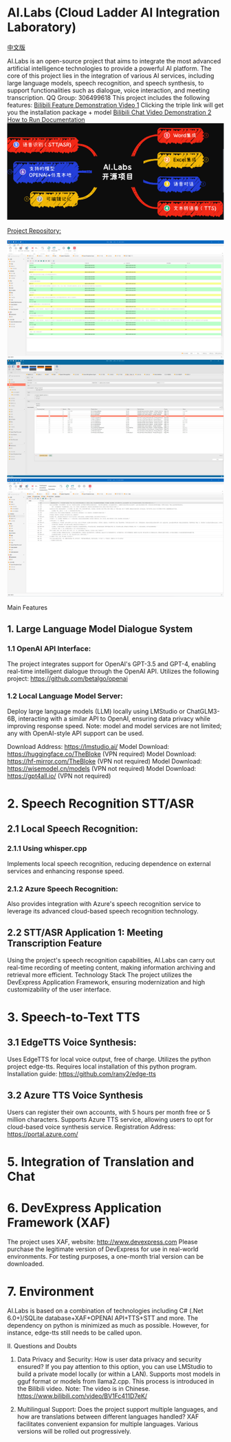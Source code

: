 # AI.Labs (Cloud Ladder AI Integration Laboratory)

[中文版](/Readme.cn.md)

AI.Labs is an open-source project that aims to integrate the most advanced artificial intelligence technologies to provide a powerful AI platform. The core of this project lies in the integration of various AI services, including large language models, speech recognition, and speech synthesis, to support functionalities such as dialogue, voice interaction, and meeting transcription.
QQ Group: 306499618
This project includes the following features:
[Bilibili Feature Demonstration Video 1](https://www.bilibili.com/video/BV1jC4y1Y7et/?share_source=copy_web&vd_source=11323d03e28fe3d5d656ff7d4c5662fb) Clicking the triple link will get you the installation package + model
[Bilibili Chat Video Demonstration 2](https://www.bilibili.com/video/BV1hb4y1579q/?share_source=copy_web&vd_source=11323d03e28fe3d5d656ff7d4c5662fb)
[How to Run Documentation](https://github.com/tylike/AI.Labs/blob/master/HowToRun.md)
![Functionality](./AI.Labs.Win/Images/ModuleMind.png)

[Project Repository:](https://github.com/tylike/ai.labs)

![Chat Interface](./AI.Labs.Win/Images/AI.Labs.Chat.png)
![Chat Settings](https://github.com/tylike/AI.Labs/blob/master/AI.Labs.Win/Images/ChatSettings.png)
![Audio Books](https://github.com/tylike/AI.Labs/blob/master/AI.Labs.Win/Images/AudioBook.png)

Main Features
## 1. Large Language Model Dialogue System
### 1.1 OpenAI API Interface:
The project integrates support for OpenAI's GPT-3.5 and GPT-4, enabling real-time intelligent dialogue through the OpenAI API.
Utilizes the following project: https://github.com/betalgo/openai
### 1.2 Local Language Model Server:
Deploy large language models (LLM) locally using LMStudio or ChatGLM3-6B, interacting with a similar API to OpenAI, ensuring data privacy while improving response speed.
Note: model and model services are not limited; any with OpenAI-style API support can be used.

Download Address: https://lmstudio.ai/
Model Download: https://huggingface.co/TheBloke (VPN required)
Model Download: https://hf-mirror.com/TheBloke (VPN not required)
Model Download: https://wisemodel.cn/models (VPN not required)
Model Download: https://gpt4all.io/ (VPN not required)

# 2. Speech Recognition STT/ASR
## 2.1 Local Speech Recognition:
### 2.1.1 Using whisper.cpp
Implements local speech recognition, reducing dependence on external services and enhancing response speed.

### 2.1.2 Azure Speech Recognition:
Also provides integration with Azure's speech recognition service to leverage its advanced cloud-based speech recognition technology.

## 2.2 STT/ASR Application 1: Meeting Transcription Feature
Using the project's speech recognition capabilities, AI.Labs can carry out real-time recording of meeting content, making information archiving and retrieval more efficient.
Technology Stack
The project utilizes the DevExpress Application Framework, ensuring modernization and high customizability of the user interface.

# 3. Speech-to-Text TTS
## 3.1 EdgeTTS Voice Synthesis:
Uses EdgeTTS for local voice output, free of charge.
Utilizes the python project edge-tts.
Requires local installation of this python program.
Installation guide: https://github.com/rany2/edge-tts
## 3.2 Azure TTS Voice Synthesis
Users can register their own accounts, with 5 hours per month free or 5 million characters.
Supports Azure TTS service, allowing users to opt for cloud-based voice synthesis service.
Registration Address: https://portal.azure.com/

# 5. Integration of Translation and Chat

# 6. DevExpress Application Framework (XAF)
The project uses XAF, website: http://www.devexpress.com
Please purchase the legitimate version of DevExpress for use in real-world environments.
For testing purposes, a one-month trial version can be downloaded.
# 7. Environment
AI.Labs is based on a combination of technologies including C# (.Net 6.0+)/SQLite database+XAF+OPENAI API+TTS+STT and more.
The dependency on python is minimized as much as possible. However, for instance, edge-tts still needs to be called upon.

II. Questions and Doubts
1. Data Privacy and Security: How is user data privacy and security ensured?
If you pay attention to this option, you can use LMStudio to build a private model locally (or within a LAN).
Supports most models in gguf format or models from llama2.cpp.
This process is introduced in the Bilibili video. Note: The video is in Chinese.
https://www.bilibili.com/video/BV1Fc411D7eK/

2. Multilingual Support: Does the project support multiple languages, and how are translations between different languages handled?
XAF facilitates convenient expansion for multiple languages. Various versions will be rolled out progressively.
